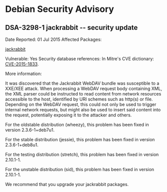 
Debian Security Advisory
========================


DSA-3298-1 jackrabbit -- security update
----------------------------------------



Date Reported:
01 Jul 2015
Affected Packages:

[jackrabbit](https://packages.debian.org/src:jackrabbit)

Vulnerable:
Yes
Security database references:
In Mitre's CVE dictionary: [CVE-2015-1833](https://security-tracker.debian.org/tracker/CVE-2015-1833).  

More information:

It was discovered that the Jackrabbit WebDAV bundle was susceptible to a
XXE/XEE attack. When processing a WebDAV request body containing XML,
the XML parser could be instructed to read content from network
resources accessible to the host, identified by URI schemes such as
http(s) or file. Depending on the WebDAV request, this could not
only be used to trigger internal network requests, but might also be
used to insert said content into the request, potentially exposing it to
the attacker and others.


For the oldstable distribution (wheezy), this problem has been fixed
in version 2.3.6-1+deb7u1.


For the stable distribution (jessie), this problem has been fixed in
version 2.3.6-1+deb8u1.


For the testing distribution (stretch), this problem has been fixed
in version 2.10.1-1.


For the unstable distribution (sid), this problem has been fixed in
version 2.10.1-1.


We recommend that you upgrade your jackrabbit packages.





